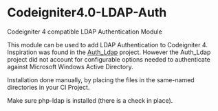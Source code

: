 # Codeigniter4.0-LDAP-Auth
Codeigniter 4 compatible LDAP Authentication Module

This module can be used to add LDAP Authentication to Codeigniter 4. Inspiration was found in the [Auth_Ldap](https://github.com/gwojtak/Auth_Ldap) project. However the Auth_Ldap project did not account for configurable options needed to authenticate against Microsoft Windows Active Directory.

Installation done manually, by placing the files in the same-named directories in your CI Project.

Make sure php-ldap is installed (there is a check in place).

